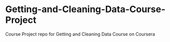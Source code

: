# Getting-and-Cleaning-Data-Course-Project
Course Project repo for Getting and Cleaning Data Course on Coursera
